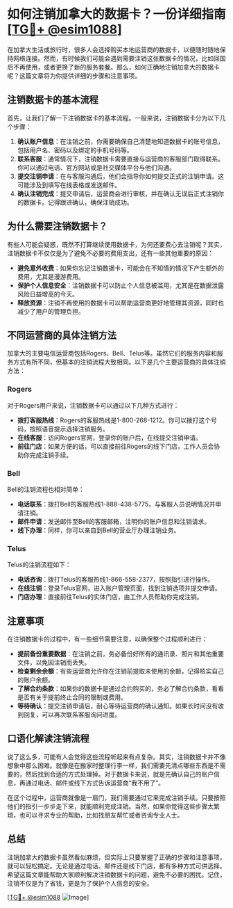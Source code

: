 # 如何注销加拿大的数据卡？一份详细指南[[TG💪+ @esim1088](https://t.me/s/esim1088)]

在加拿大生活或旅行时，很多人会选择购买本地运营商的数据卡，以便随时随地保持网络连接。然而，有时候我们可能会遇到需要注销这张数据卡的情况，比如回国后不再使用，或者更换了新的服务套餐。那么，如何正确地注销加拿大的数据卡呢？这篇文章将为你提供详细的步骤和注意事项。

## 注销数据卡的基本流程

首先，让我们了解一下注销数据卡的基本流程。一般来说，注销数据卡分为以下几个步骤：

1. **确认账户信息**：在注销之前，你需要确保自己清楚地知道数据卡的账号信息，包括用户名、密码以及绑定的手机号码等。
2. **联系客服**：通常情况下，注销数据卡需要直接与运营商的客服部门取得联系。你可以通过电话、官方网站或是社交媒体平台与他们沟通。
3. **提交注销申请**：在与客服沟通后，他们会指导你如何提交正式的注销申请。这可能涉及到填写在线表格或发送邮件。
4. **确认注销完成**：提交申请后，运营商会进行审核，并在确认无误后正式注销你的数据卡。记得跟进确认，确保注销成功。

## 为什么需要注销数据卡？

有些人可能会疑惑，既然不打算继续使用数据卡，为何还要费心去注销呢？其实，注销数据卡不仅仅是为了避免不必要的费用支出，还有一些其他重要的原因：

- **避免意外收费**：如果你忘记注销数据卡，可能会在不知情的情况下产生额外的费用，尤其是漫游费用。
- **保护个人信息安全**：注销数据卡可以防止个人信息被滥用，尤其是在数据泄露风险日益增高的今天。
- **释放资源**：注销不再使用的数据卡可以帮助运营商更好地管理其资源，同时也减少了用户的管理负担。

## 不同运营商的具体注销方法

加拿大的主要电信运营商包括Rogers、Bell、Telus等。虽然它们的服务内容和服务方式有所不同，但基本的注销流程大致相同。以下是几个主要运营商的具体注销方法：

### Rogers

对于Rogers用户来说，注销数据卡可以通过以下几种方式进行：

- **拨打客服热线**：Rogers的客服热线是1-800-268-1212。你可以拨打这个号码，按照语音提示选择注销服务。
- **在线客服**：访问Rogers官网，登录你的账户后，在线提交注销申请。
- **前往门店**：如果方便的话，可以直接前往Rogers的线下门店，工作人员会协助你完成注销手续。

### Bell

Bell的注销流程也相对简单：

- **电话联系**：拨打Bell的客服热线1-888-438-5775，与客服人员说明情况并申请注销。
- **邮件申请**：发送邮件至Bell的客服邮箱，注明你的账户信息和注销请求。
- **线下办理**：同样，你可以亲自到Bell的营业厅办理注销业务。

### Telus

Telus的注销流程如下：

- **电话咨询**：拨打Telus的客服热线1-866-558-2377，按照指引进行操作。
- **在线注销**：登录Telus官网，进入账户管理页面，找到注销选项并提交申请。
- **门店办理**：直接前往Telus的实体门店，由工作人员帮助你完成注销。

## 注意事项

在注销数据卡的过程中，有一些细节需要注意，以确保整个过程顺利进行：

- **提前备份重要数据**：在注销之前，务必备份好所有的通讯录、照片和其他重要文件，以免因注销而丢失。
- **检查剩余余额**：有些运营商允许你在注销前提取未使用的余额，记得核实自己的账户余额。
- **了解合约条款**：如果你的数据卡是通过合约购买的，务必了解合约条款，看看是否有关于提前终止合同的限制或费用。
- **等待确认**：提交注销申请后，耐心等待运营商的确认通知。如果长时间没有收到回复，可以再次联系客服询问进度。

## 口语化解读注销流程

说了这么多，可能有人会觉得这些流程听起来有点复杂。其实，注销数据卡并不像想象中那么困难。就像是在搬家时整理行李一样，我们需要先清点哪些东西是不需要的，然后找到合适的方式处理掉。对于数据卡来说，就是先确认自己的账户信息，再通过电话、邮件或线下方式告诉运营商“我不用了”。

在这个过程中，运营商就像是一扇门，我们需要通过它来完成注销手续。只要按照他们的指引一步步走下来，就能顺利完成注销。当然，如果你觉得这些步骤太繁琐，也可以寻求专业的帮助，比如找朋友帮忙或者咨询专业人士。

## 总结

注销加拿大的数据卡虽然看似麻烦，但实际上只要掌握了正确的步骤和注意事项，就可以轻松搞定。无论是通过电话、邮件还是线下门店，都有多种方式可供选择。希望这篇文章能帮助大家顺利解决注销数据卡的问题，避免不必要的困扰。记住，注销不仅是为了省钱，更是为了保护个人信息的安全。

[[TG💪+ @esim1088](https://t.me/s/esim1088) ![Image](https://i.postimg.cc/4NQfJmqS/Snipaste-2025-05-13-00-14-12.png)]